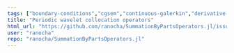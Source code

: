 ```yaml
---
tags: ["boundary-conditions","cgsem","continuous-galerkin","derivative-operator","dgsem","discontinuous-galerkin","finite-difference","fourier","hacktoberfest","julia","sbp","summation-by-parts"]
title: "Periodic wavelet collocation operators"
html_url: "https://github.com/ranocha/SummationByPartsOperators.jl/issues/57"
user: "ranocha"
repo: "ranocha/SummationByPartsOperators.jl"
---
```


